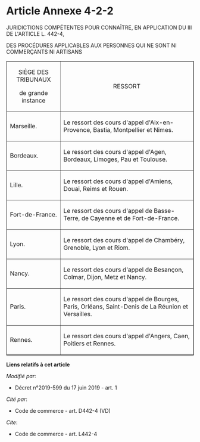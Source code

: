 # Article Annexe 4-2-2

JURIDICTIONS COMPÉTENTES POUR CONNAÎTRE, EN APPLICATION DU III DE L'ARTICLE L. 442-4, 

DES PROCÉDURES APPLICABLES AUX PERSONNES QUI NE SONT NI COMMERÇANTS NI ARTISANS 

<table align="center" border="1">
  <tbody>
    <tr>
      <td align="center">

SIÈGE DES TRIBUNAUX 

de grande instance 

</td>
      <td align="center">RESSORT </td>
    </tr>
    <tr>
      <td align="left">

Marseille. </td>
      <td align="left">

Le ressort des cours d'appel d'Aix-en-Provence, Bastia, Montpellier et Nîmes. </td>
    </tr>
    <tr>
      <td align="left">

Bordeaux. </td>
      <td align="left">

Le ressort des cours d'appel d'Agen, Bordeaux, Limoges, Pau et Toulouse. </td>
    </tr>
    <tr>
      <td align="left">

Lille. </td>
      <td align="left">

Le ressort des cours d'appel d'Amiens, Douai, Reims et Rouen. </td>
    </tr>
    <tr>
      <td align="left">

Fort-de-France. </td>
      <td align="left">

Le ressort des cours d'appel de Basse-Terre, de Cayenne et de Fort-de-France. </td>
    </tr>
    <tr>
      <td align="left">

Lyon. </td>
      <td align="left">

Le ressort des cours d'appel de Chambéry, Grenoble, Lyon et Riom. </td>
    </tr>
    <tr>
      <td align="left">

Nancy. </td>
      <td align="left">

Le ressort des cours d'appel de Besançon, Colmar, Dijon, Metz et Nancy. </td>
    </tr>
    <tr>
      <td align="left">

Paris. </td>
      <td align="left">

Le ressort des cours d'appel de Bourges, Paris, Orléans, Saint-Denis de La Réunion et Versailles. </td>
    </tr>
    <tr>
      <td align="left">

Rennes. </td>
      <td align="left">

Le ressort des cours d'appel d'Angers, Caen, Poitiers et Rennes.</td>
    </tr>
  </tbody>
</table>

**Liens relatifs à cet article**

_Modifié par_:

  - Décret n°2019-599 du 17 juin 2019 - art. 1

_Cité par_:

  - Code de commerce - art. D442-4 (VD)

_Cite_:

  - Code de commerce - art. L442-4
